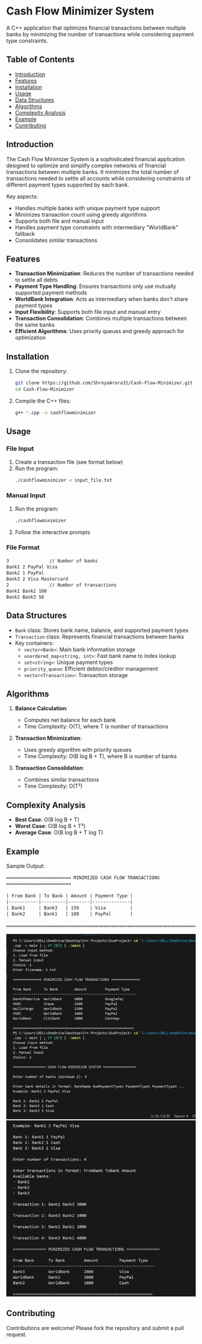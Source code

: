 # Cash Flow Minimizer System

A C++ application that optimizes financial transactions between multiple banks by minimizing the number of transactions while considering payment type constraints.

## Table of Contents
- [Introduction](#introduction)
- [Features](#features)
- [Installation](#installation)
- [Usage](#usage)
- [Data Structures](#data-structures)
- [Algorithms](#algorithms)
- [Complexity Analysis](#complexity-analysis)
- [Example](#example)
- [Contributing](#contributing)

## Introduction

The Cash Flow Minimizer System is a sophisticated financial application designed to optimize and simplify complex networks of financial transactions between multiple banks. It minimizes the total number of transactions needed to settle all accounts while considering constraints of different payment types supported by each bank.

Key aspects:
- Handles multiple banks with unique payment type support
- Minimizes transaction count using greedy algorithms
- Supports both file and manual input
- Handles payment type constraints with intermediary "WorldBank" fallback
- Consolidates similar transactions

## Features

- **Transaction Minimization**: Reduces the number of transactions needed to settle all debts
- **Payment Type Handling**: Ensures transactions only use mutually supported payment methods
- **WorldBank Integration**: Acts as intermediary when banks don't share payment types
- **Input Flexibility**: Supports both file input and manual entry
- **Transaction Consolidation**: Combines multiple transactions between the same banks
- **Efficient Algorithms**: Uses priority queues and greedy approach for optimization

## Installation

1. Clone the repository:
   ```bash
   git clone https://github.com/ShreyaArora31/Cash-Flow-Minimizer.git
   cd Cash-Flow-Minimizer
   ```

2. Compile the C++ files:
   ```bash
   g++ *.cpp -o cashflowminimizer
   ```

## Usage

### File Input
1. Create a transaction file (see format below)
2. Run the program:
   ```bash
   ./cashflowminimizer < input_file.txt
   ```

### Manual Input
1. Run the program:
   ```bash
   ./cashflowminimizer
   ```
2. Follow the interactive prompts

### File Format
```
3               // Number of banks
Bank1 2 PayPal Visa
Bank2 1 PayPal
Bank3 2 Visa Mastercard
2               // Number of transactions
Bank1 Bank2 100
Bank2 Bank3 50
```

## Data Structures

- `Bank` class: Stores bank name, balance, and supported payment types
- `Transaction` class: Represents financial transactions between banks
- Key containers:
  - `vector<Bank>`: Main bank information storage
  - `unordered_map<string, int>`: Fast bank name to index lookup
  - `set<string>`: Unique payment types
  - `priority_queue`: Efficient debtor/creditor management
  - `vector<Transaction>`: Transaction storage

## Algorithms

1. **Balance Calculation**:
   - Computes net balance for each bank
   - Time Complexity: O(T), where T is number of transactions

2. **Transaction Minimization**:
   - Uses greedy algorithm with priority queues
   - Time Complexity: O(B log B + T), where B is number of banks

3. **Transaction Consolidation**:
   - Combines similar transactions
   - Time Complexity: O(T²)

## Complexity Analysis

- **Best Case**: O(B log B + T)
- **Worst Case**: O(B log B + T²)
- **Average Case**: O(B log B + T log T)

## Example

Sample Output:
```
======================== MINIMIZED CASH FLOW TRANSACTIONS ========================

| From Bank | To Bank | Amount | Payment Type |
|-----------|---------|--------|--------------|
| Bank1     | Bank3   | 150    | Visa         |
| Bank2     | Bank1   | 100    | PayPal       |

================================================================================
```
![alt text](image1.jpeg)![alt text](image2.jpeg)
## Contributing

Contributions are welcome! Please fork the repository and submit a pull request.
